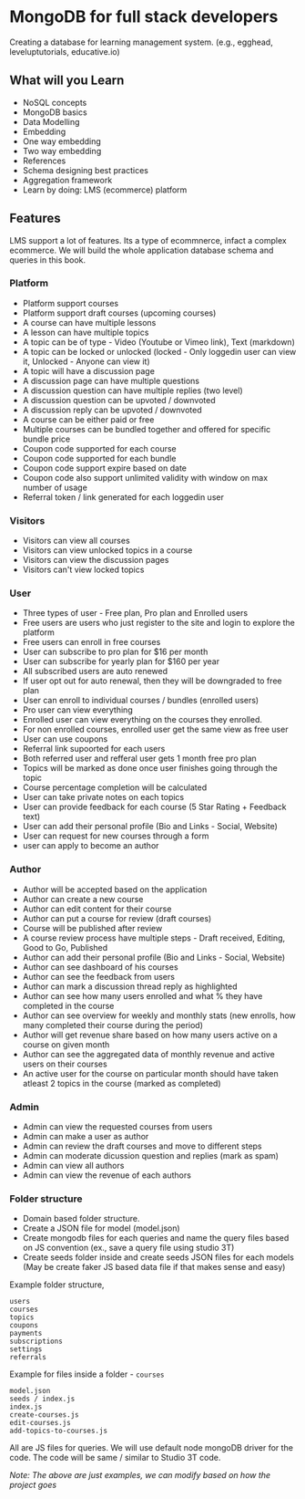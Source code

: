 # MongoDB for full stack developers

Creating a database for learning management system. (e.g., egghead, leveluptutorials, educative.io)

## What will you Learn

- NoSQL concepts
- MongoDB basics
- Data Modelling
- Embedding
- One way embedding
- Two way embedding
- References
- Schema designing best practices
- Aggregation framework
- Learn by doing: LMS (ecommerce) platform

## Features

LMS support a lot of features. Its a type of ecommnerce, infact a complex ecommerce. We will build the whole application database schema and queries in this book.

### Platform

- Platform support courses
- Platform support draft courses (upcoming courses)
- A course can have multiple lessons
- A lesson can have multiple topics
- A topic can be of type - Video (Youtube or Vimeo link), Text (markdown)
- A topic can be locked or unlocked (locked - Only loggedin user can view it, Unlocked - Anyone can view it)
- A topic will have a discussion page
- A discussion page can have multiple questions
- A discussion question can have multiple replies (two level)
- A discussion question can be upvoted / downvoted
- A discussion reply can be upvoted / downvoted
- A course can be either paid or free
- Multiple courses can be bundled together and offered for specific bundle price
- Coupon code supported for each course
- Coupon code supported for each bundle
- Coupon code support expire based on date
- Coupon code also support unlimited validity with window on max number of usage
- Referral token / link generated for each loggedin user

### Visitors

- Visitors can view all courses
- Visitors can view unlocked topics in a course
- Visitors can view the discussion pages
- Visitors can't view locked topics

### User

- Three types of user - Free plan, Pro plan and Enrolled users
- Free users are users who just register to the site and login to explore the platform
- Free users can enroll in free courses
- User can subscribe to pro plan for $16 per month
- User can subscribe for yearly plan for $160 per year
- All subscribed users are auto renewed
- If user opt out for auto renewal, then they will be downgraded to free plan
- User can enroll to individual courses / bundles (enrolled users)
- Pro user can view everything
- Enrolled user can view everything on the courses they enrolled. 
- For non enrolled courses, enrolled user get the same view as free user
- User can use coupons
- Referral link supoorted for each users
- Both referred user and refferal user gets 1 month free pro plan
- Topics will be marked as done once user finishes going through the topic
- Course percentage completion will be calculated
- User can take private notes on each topics
- User can provide feedback for each course (5 Star Rating + Feedback text)
- User can add their personal profile (Bio and Links - Social, Website)
- User can request for new courses through a form
- user can apply to become an author

### Author

- Author will be accepted based on the application
- Author can create a new course
- Author can edit content for their course
- Author can put a course for review (draft courses)
- Course will be published after review
- A course review process have multiple steps - Draft received, Editing, Good to Go, Published
- Author can add their personal profile (Bio and Links - Social, Website)
- Author can see dashboard of his courses
- Author can see the feedback from users
- Author can mark a discussion thread reply as highlighted
- Author can see how many users enrolled and what % they have completed in the course
- Author can see overview for weekly and monthly stats (new enrolls, how many completed their course during the period)
- Author will get revenue share based on how many users active on a course on given month
- Author can see the aggregated data of monthly revenue and active users on their courses
- An active user for the course on particular month should have taken atleast 2 topics in the course (marked as completed)

### Admin

- Admin can view the requested courses from users
- Admin can make a user as author
- Admin can review the draft courses and move to different steps
- Admin can moderate dicussion question and replies (mark as spam)
- Admin can view all authors
- Admin can view the revenue of each authors

### Folder structure

- Domain based folder structure. 
- Create a JSON file for model (model.json) 
- Create mongodb files for each queries and name the query files based on JS convention (ex., save a query file using studio 3T)
- Create seeds folder inside and create seeds JSON files for each models (May be create faker JS based data file if that makes sense and easy)

Example folder structure,

```
users 
courses
topics
coupons
payments
subscriptions
settings
referrals
```

Example for files inside a folder - `courses`

```
model.json
seeds / index.js
index.js
create-courses.js
edit-courses.js
add-topics-to-courses.js
```

All are JS files for queries. We will use default node mongoDB driver for the code. The code will be same / similar to Studio 3T code.

_Note: The above are just examples, we can modify based on how the project goes_

